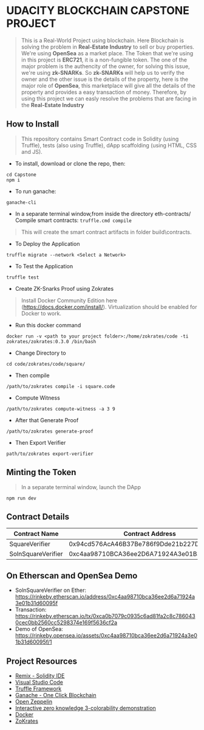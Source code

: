 # UDACITY BLOCKCHAIN CAPSTONE PROJECT
> This is a Real-World Project using blockchain. Here Blockchain is solving the problem in **Real-Estate Industry** to sell or buy properties. We're using **OpenSea** as a market place.
> The Token that we're using in this project is **ERC721**, it is a non-fungible token. The one of the major problem is the authencity of the owner, for solving this issue, we're using
> **zk-SNARKs**. So **zk-SNARKs** will help us to verify the owner and the other issue is the details of the property, here is the major role of **OpenSea**, this marketplace will give 
> all the details of the property and provides a easy transaction of money. Therefore, by using this project we can easly resolve the problems that are facing in the **Real-Estate Industry**

## How to Install
  > This repository contains Smart Contract code in Solidity (using Truffle), tests (also using Truffle), dApp scaffolding (using HTML, CSS and JS).
  - To install, download or clone the repo, then:
   ```
  cd Capstone
  npm i
  ```
  - To run ganache:
  ```
  ganache-cli
  ```
  - In a separate terminal window,from inside the directory eth-contracts/ Compile smart contracts:
  `truffle.cmd compile`
  > This will create the smart contract artifacts in folder build\contracts.
  - To Deploy the Application

  `truffle migrate --network <Select a Network>`
  - To Test the Application

  `truffle test`
  - Create ZK-Snarks Proof using Zokrates
  > Install Docker Community Edition here (https://docs.docker.com/install/). Virtualization should be enabled for Docker to work. 
  - Run this docker command

  `docker run -v <path to your project folder>:/home/zokrates/code -ti zokrates/zokrates:0.3.0 /bin/bash`
  - Change Directory to

  `cd code/zokrates/code/square/`
  - Then compile

  `/path/to/zokrates compile -i square.code`
  - Compute Witness

  `/path/to/zokrates compute-witness -a 3 9`
  - After that Generate Proof

  `/path/to/zokrates generate-proof`
  - Then Export Verifier

  `path/to/zokrates export-verifier`

  ## Minting the Token
  > In a separate terminal window, launch the DApp

  `npm run dev`
## Contract Details

| Contract Name      |              Contract Address              |
| ------------------ | ------------------------------------------ |
| SquareVerifier     | 0x94cd576AcA46B37Be786f9Dde21b227DaC6442ac |
| SolnSquareVerifier | 0xc4aa98710BCA36ee2D6A71924A3e01B31d60095f |

## On Etherscan and OpenSea Demo
  - SolnSquareVerifier on Ether: https://rinkeby.etherscan.io/address/0xc4aa98710bca36ee2d6a71924a3e01b31d60095f
  - Transaction: https://rinkeby.etherscan.io/tx/0xca0b7079c0935c6ad81fa2c8c7860430cec0bb2560cc5298374e169f5636cf2a
  - Demo of OpenSea: https://rinkeby.opensea.io/assets/0xc4aa98710bca36ee2d6a71924a3e01b31d60095f/1
  
## Project Resources

* [Remix - Solidity IDE](https://remix.ethereum.org/)
* [Visual Studio Code](https://code.visualstudio.com/)
* [Truffle Framework](https://truffleframework.com/)
* [Ganache - One Click Blockchain](https://truffleframework.com/ganache)
* [Open Zeppelin ](https://openzeppelin.org/)
* [Interactive zero knowledge 3-colorability demonstration](http://web.mit.edu/~ezyang/Public/graph/svg.html)
* [Docker](https://docs.docker.com/install/)
* [ZoKrates](https://github.com/Zokrates/ZoKrates)
